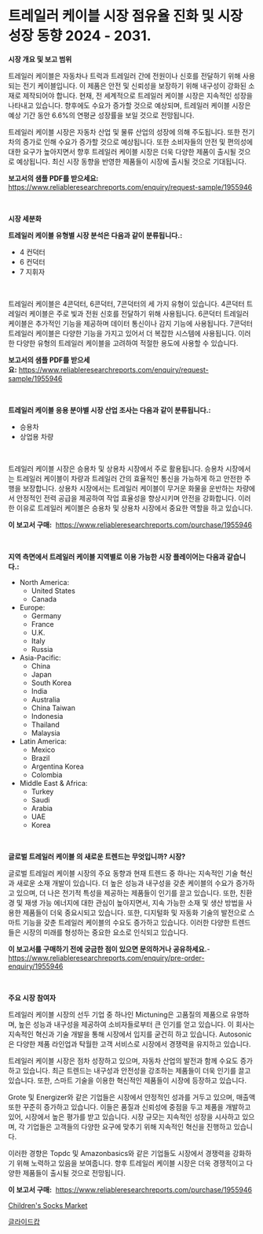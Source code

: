 <p><h1>트레일러 케이블 시장 점유율 진화 및 시장 성장 동향 2024 - 2031.</h1></p><p><strong>시장 개요 및 보고 범위</strong></p>
<p><p>트레일러 케이블은 자동차나 트럭과 트레일러 간에 전원이나 신호를 전달하기 위해 사용되는 전기 케이블입니다. 이 제품은 안전 및 신뢰성을 보장하기 위해 내구성이 강화된 소재로 제작되어야 합니다. 현재, 전 세계적으로 트레일러 케이블 시장은 지속적인 성장을 나타내고 있습니다. 향후에도 수요가 증가할 것으로 예상되며, 트레일러 케이블 시장은 예상 기간 동안 6.6%의 연평균 성장률을 보일 것으로 전망됩니다.</p><p>트레일러 케이블 시장은 자동차 산업 및 물류 산업의 성장에 의해 주도됩니다. 또한 전기차의 증가로 인해 수요가 증가할 것으로 예상됩니다. 또한 소비자들의 안전 및 편의성에 대한 요구가 높아지면서 향후 트레일러 케이블 시장은 더욱 다양한 제품이 출시될 것으로 예상됩니다. 최신 시장 동향을 반영한 제품들이 시장에 출시될 것으로 기대됩니다.</p></p>
<p><strong>보고서의 샘플 PDF를 받으세요:</strong> <a href="https://www.reliableresearchreports.com/enquiry/request-sample/1955946">https://www.reliableresearchreports.com/enquiry/request-sample/1955946</a></p>
<p>&nbsp;</p>
<p><strong>시장 세분화</strong></p>
<p><strong>트레일러 케이블 유형별 시장 분석은 다음과 같이 분류됩니다.:</strong></p>
<p><ul><li>4 컨덕터</li><li>6 컨덕터</li><li>7 지휘자</li></ul></p>
<p>&nbsp;</p>
<p><p>트레일러 케이블은 4콘덕터, 6콘덕터, 7콘덕터의 세 가지 유형이 있습니다. 4콘덕터 트레일러 케이블은 주로 빛과 전원 신호를 전달하기 위해 사용됩니다. 6콘덕터 트레일러 케이블은 추가적인 기능을 제공하며 데이터 통신이나 감지 기능에 사용됩니다. 7콘덕터 트레일러 케이블은 다양한 기능을 가지고 있어서 더 복잡한 시스템에 사용됩니다. 이러한 다양한 유형의 트레일러 케이블을 고려하여 적절한 용도에 사용할 수 있습니다.</p></p>
<p><strong>보고서의 샘플 PDF를 받으세요:</strong>&nbsp;<a href="https://www.reliableresearchreports.com/enquiry/request-sample/1955946">https://www.reliableresearchreports.com/enquiry/request-sample/1955946</a></p>
<p>&nbsp;</p>
<p><strong> 트레일러 케이블 응용 분야별 시장 산업 조사는 다음과 같이 분류됩니다.:</strong></p>
<p><ul><li>승용차</li><li>상업용 차량</li></ul></p>
<p>&nbsp;</p>
<p><p>트레일러 케이블 시장은 승용차 및 상용차 시장에서 주로 활용됩니다. 승용차 시장에서는 트레일러 케이블이 차량과 트레일러 간의 효율적인 통신을 가능하게 하고 안전한 주행을 보장합니다. 상용차 시장에서는 트레일러 케이블이 무거운 화물을 운반하는 차량에서 안정적인 전력 공급을 제공하여 작업 효율성을 향상시키며 안전을 강화합니다. 이러한 이유로 트레일러 케이블은 승용차 및 상용차 시장에서 중요한 역할을 하고 있습니다.</p></p>
<p><strong>이 보고서 구매:</strong>&nbsp; <a href="https://www.reliableresearchreports.com/purchase/1955946">https://www.reliableresearchreports.com/purchase/1955946</a></p>
<p>&nbsp;</p>
<p><strong>지역 측면에서 트레일러 케이블 지역별로 이용 가능한 시장 플레이어는 다음과 같습니다.:</strong></p>
<p><ul>
    <li>
        North America:
        <ul>
            <li>United States</li>
            <li>Canada</li>
        </ul>
    </li>
    <li>
        Europe:
        <ul>
            <li>Germany</li>
            <li>France</li>
            <li>U.K.</li>
            <li>Italy</li>
            <li>Russia</li>
        </ul>
    </li>
    <li>
        Asia-Pacific:
        <ul>
            <li>China</li>
            <li>Japan</li>
            <li>South Korea</li>
            <li>India</li>
            <li>Australia</li>
            <li>China Taiwan</li>
            <li>Indonesia</li>
            <li>Thailand</li>
            <li>Malaysia</li>
        </ul>
    </li>
    <li>
        Latin America:
        <ul>
            <li>Mexico</li>
            <li>Brazil</li>
            <li>Argentina Korea</li>
            <li>Colombia</li>
        </ul>
    </li>
    <li>
        Middle East & Africa:
        <ul>
            <li>Turkey</li>
            <li>Saudi</li>
            <li>Arabia</li>
            <li>UAE</li>
            <li>Korea</li>
        </ul>
    </li>
    </ul></p>
<p>&nbsp;</p>
<p><strong>글로벌 트레일러 케이블 의 새로운 트렌드는 무엇입니까? 시장?</strong></p>
<p><p>글로벌 트레일러 케이블 시장의 주요 동향과 현재 트렌드 중 하나는 지속적인 기술 혁신과 새로운 소재 개발이 있습니다. 더 높은 성능과 내구성을 갖춘 케이블의 수요가 증가하고 있으며, 더 나은 전기적 특성을 제공하는 제품들이 인기를 끌고 있습니다. 또한, 친환경 및 재생 가능 에너지에 대한 관심이 높아지면서, 지속 가능한 소재 및 생산 방법을 사용한 제품들이 더욱 중요시되고 있습니다. 또한, 디지털화 및 자동화 기술의 발전으로 스마트 기능을 갖춘 트레일러 케이블의 수요도 증가하고 있습니다. 이러한 다양한 트렌드들은 시장의 미래를 형성하는 중요한 요소로 인식되고 있습니다.</p></p>
<p><strong>이 보고서를 구매하기 전에 궁금한 점이 있으면 문의하거나 공유하세요.</strong>- <a href="https://www.reliableresearchreports.com/enquiry/pre-order-enquiry/1955946">https://www.reliableresearchreports.com/enquiry/pre-order-enquiry/1955946</a></p>
<p>&nbsp;</p>
<p><strong>주요 시장 참여자</strong></p>
<p><p>트레일러 케이블 시장의 선두 기업 중 하나인 Mictuning은 고품질의 제품으로 유명하며, 높은 성능과 내구성을 제공하여 소비자들로부터 큰 인기를 얻고 있습니다. 이 회사는 지속적인 혁신과 기술 개발을 통해 시장에서 입지를 굳건히 하고 있습니다. Autosonic은 다양한 제품 라인업과 탁월한 고객 서비스로 시장에서 경쟁력을 유지하고 있습니다.</p><p>트레일러 케이블 시장은 점차 성장하고 있으며, 자동차 산업의 발전과 함께 수요도 증가하고 있습니다. 최근 트렌드는 내구성과 안전성을 강조하는 제품들이 더욱 인기를 끌고 있습니다. 또한, 스마트 기술을 이용한 혁신적인 제품들이 시장에 등장하고 있습니다.</p><p>Grote 및 Energizer와 같은 기업들은 시장에서 안정적인 성과를 거두고 있으며, 매출액 또한 꾸준히 증가하고 있습니다. 이들은 품질과 신뢰성에 중점을 두고 제품을 개발하고 있어, 시장에서 높은 평가를 받고 있습니다. 시장 규모는 지속적인 성장을 시사하고 있으며, 각 기업들은 고객들의 다양한 요구에 맞추기 위해 지속적인 혁신을 진행하고 있습니다.</p><p>이러한 경향은 Topdc 및 Amazonbasics와 같은 기업들도 시장에서 경쟁력을 강화하기 위해 노력하고 있음을 보여줍니다. 향후 트레일러 케이블 시장은 더욱 경쟁적이고 다양한 제품들이 출시될 것으로 전망됩니다.</p></p>
<p><strong>이 보고서 구매:</strong>&nbsp;&nbsp;<a href="https://www.reliableresearchreports.com/purchase/1955946">https://www.reliableresearchreports.com/purchase/1955946</a></p>
<p><p><a href="https://github.com/mharielmesa/Market-Research-Report-List-2/blob/main/childrens-socks-market.md">Children's Socks Market</a></p><p><a href="https://github.com/plelbej847484502/Market-Research-Report-List-1/blob/main/66102039023.md">글라이드캅</a></p></p>
